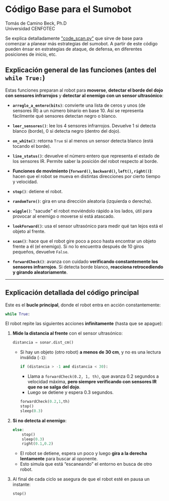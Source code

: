 # Código Base para el Sumobot

Tomás de Camino Beck, Ph.D  
Universidad CENFOTEC

Se explica detalladamente ["code_scan.py"](https://github.com/Universidad-Cenfotec/Sumobot/blob/main/c%C3%B3digos_de_ejemplo/code_scan.py) que sirve de base para comenzar a planear más estrategias del sumobot.  A partir de este código pueden ènsar en estrategias de ataque, de defensa, en diferentes posiciones de inicio, etc.

##  **Explicación general de las funciones (antes del `while True:`)**

Estas funciones preparan al robot para **moverse**, **detectar el borde del dojo con sensores infrarrojos** y **detectar al enemigo con un sensor ultrasónico**:

* **`arreglo_a_entero(bits)`**: convierte una lista de ceros y unos (de sensores IR) a un número binario en base 10. Así se representa fácilmente qué sensores detectan negro o blanco.

* **`leer_sensores()`**: lee los 4 sensores infrarrojos. Devuelve 1 si detecta blanco (borde), 0 si detecta negro (dentro del dojo).

* **`on_white()`**: retorna `True` si al menos un sensor detecta blanco (está tocando el borde).

* **`line_status()`**: devuelve el número entero que representa el estado de los sensores IR. Permite saber la posición del robot respecto al borde.

* **Funciones de movimiento (`forward()`, `backward()`, `left()`, `right()`)**: hacen que el robot se mueva en distintas direcciones por cierto tiempo y velocidad.

* **`stop()`**: detiene el robot.

* **`randomTurn()`**: gira en una dirección aleatoria (izquierda o derecha).

* **`wiggle()`**: "sacude" el robot moviéndolo rápido a los lados, útil para provocar al enemigo o moverse si está atascado.

* **`lookForward()`**: usa el sensor ultrasónico para medir qué tan lejos está el objeto al frente.

* **`scan()`**: hace que el robot gire poco a poco hasta encontrar un objeto frente a él (el enemigo). Si no lo encuentra después de 10 giros pequeños, devuelve `False`.

* **`forwardCheck()`**: avanza con cuidado **verificando constantemente los sensores infrarrojos**. Si detecta borde blanco, **reacciona retrocediendo y girando aleatoriamente**.

---

## **Explicación detallada del código principal**

Este es el **bucle principal**, donde el robot entra en acción constantemente:

```python
while True:
```

El robot repite las siguientes acciones **infinitamente** (hasta que se apague):

1. **Mide la distancia al frente** con el sensor ultrasónico:

   ```python
   distancia = sonar.dist_cm()
   ```

   * Si hay un objeto (otro robot) **a menos de 30 cm**, y no es una lectura inválida (`-1`):

     ```python
     if (distancia > -1 and distancia < 30):
     ```

     * Llama a `forwardCheck(0.2, 1, th)`, que avanza 0.2 segundos a velocidad máxima, **pero siempre verificando con sensores IR que no se salga del dojo**.
     * Luego se detiene y espera 0.3 segundos.

     ```python
     forwardCheck(0.2,1,th)
     stop()
     sleep(0.3)
     ```

2. **Si no detecta al enemigo**:

   ```python
   else:
       stop()
       sleep(0.3)
       right(0.1,0.2)
   ```

   * El robot se detiene, espera un poco y luego **gira a la derecha lentamente** para buscar al oponente.
   * Esto simula que está “escaneando” el entorno en busca de otro robot.

3. Al final de cada ciclo se asegura de que el robot esté en pausa un instante:

   ```python
   stop()
   ```
